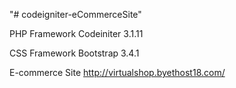 "# codeigniter-eCommerceSite"

PHP Framework Codeiniter 3.1.11

CSS Framework Bootstrap 3.4.1

E-commerce Site
http://virtualshop.byethost18.com/
